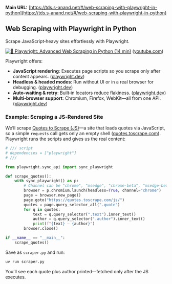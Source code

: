 **Main URL:** [https://tds.s-anand.net/#/web-scraping-with-playwright-in-python](https://tds.s-anand.net/#/web-scraping-with-playwright-in-python)

## Web Scraping with Playwright in Python

Scrape JavaScript‑heavy sites effortlessly with Playwright.

[![🤖 Playwright: Advanced Web Scraping in Python (14 min)](https://i.ytimg.com/vi_webp/biFzRHk4xpY/sddefault.webp)](https://youtu.be/biFzRHk4xpY) ([youtube.com](https://www.youtube.com/watch?v=biFzRHk4xpY&utm_source=chatgpt.com))

Playwright offers:

- **JavaScript rendering**: Executes page scripts so you scrape only after content appears. ([playwright.dev](https://playwright.dev/python/docs/intro))
- **Headless & headed modes**: Run without UI or in a real browser for debugging. ([playwright.dev](https://playwright.dev/python/docs/intro))
- **Auto‑waiting & retry**: Built‑in locators reduce flakiness. ([playwright.dev](https://playwright.dev/python/docs/locators))
- **Multi‑browser support**: Chromium, Firefox, WebKit—all from one API. ([playwright.dev](https://playwright.dev/python/docs/intro))

### Example: Scraping a JS‑Rendered Site

We’ll scrape [Quotes to Scrape (JS)](https://quotes.toscrape.com/js/)—a site that loads quotes via JavaScript, so a simple `requests` call gets only an empty shell ([quotes.toscrape.com](https://quotes.toscrape.com/js/)). Playwright runs the scripts and gives us the real content:

```python
# /// script
# dependencies = ["playwright"]
# ///

from playwright.sync_api import sync_playwright

def scrape_quotes():
    with sync_playwright() as p:
        # Channel can be "chrome", "msedge", "chrome-beta", "msedge-beta" or "msedge-dev".
        browser = p.chromium.launch(headless=True, channel="chrome")
        page = browser.new_page()
        page.goto("https://quotes.toscrape.com/js/")
        quotes = page.query_selector_all(".quote")
        for q in quotes:
            text = q.query_selector(".text").inner_text()
            author = q.query_selector(".author").inner_text()
            print(f"{text} — {author}")
        browser.close()

if __name__ == "__main__":
    scrape_quotes()
```

Save as `scraper.py` and run:

```bash
uv run scraper.py
```

You’ll see each quote plus author printed—fetched only after the JS executes.
